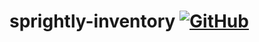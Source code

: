 # sprightly-inventory [![GitHub](https://img.shields.io/github/license/Terran-Source/sprightly-inventory?logo=github&style=plastic)](LICENSE)
